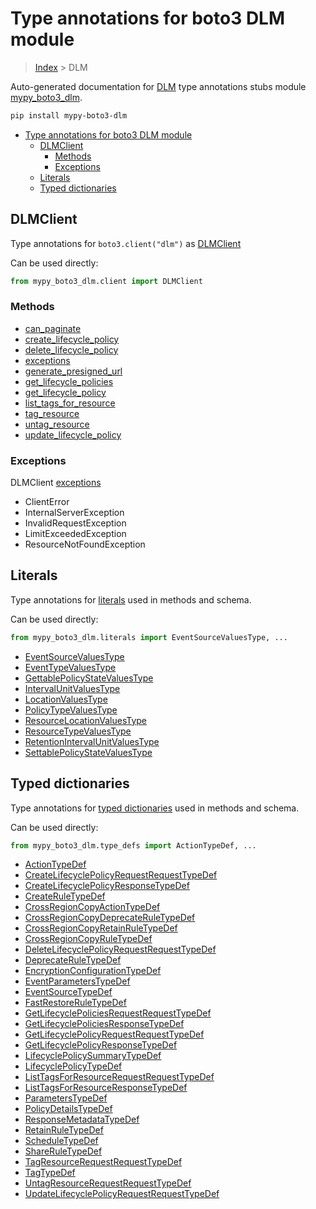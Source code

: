 # Type annotations for boto3 DLM module

> [Index](..) > DLM

Auto-generated documentation for
[DLM](https://boto3.amazonaws.com/v1/documentation/api/latest/reference/services/dlm.html#DLM)
type annotations stubs module
[mypy_boto3_dlm](https://pypi.org/project/mypy-boto3-dlm/).

```bash
pip install mypy-boto3-dlm
```

- [Type annotations for boto3 DLM module](#type-annotations-for-boto3-dlm-module)
  - [DLMClient](#dlmclient)
    - [Methods](#methods)
    - [Exceptions](#exceptions)
  - [Literals](#literals)
  - [Typed dictionaries](#typed-dictionaries)

## DLMClient

Type annotations for `boto3.client("dlm")` as [DLMClient](./client.md)

Can be used directly:

```python
from mypy_boto3_dlm.client import DLMClient
```

### Methods

- [can_paginate](./client.md#can_paginate)
- [create_lifecycle_policy](./client.md#create_lifecycle_policy)
- [delete_lifecycle_policy](./client.md#delete_lifecycle_policy)
- [exceptions](./client.md#exceptions)
- [generate_presigned_url](./client.md#generate_presigned_url)
- [get_lifecycle_policies](./client.md#get_lifecycle_policies)
- [get_lifecycle_policy](./client.md#get_lifecycle_policy)
- [list_tags_for_resource](./client.md#list_tags_for_resource)
- [tag_resource](./client.md#tag_resource)
- [untag_resource](./client.md#untag_resource)
- [update_lifecycle_policy](./client.md#update_lifecycle_policy)

### Exceptions

DLMClient [exceptions](./client.md#exceptions)

- ClientError
- InternalServerException
- InvalidRequestException
- LimitExceededException
- ResourceNotFoundException

## Literals

Type annotations for [literals](./literals.md) used in methods and schema.

Can be used directly:

```python
from mypy_boto3_dlm.literals import EventSourceValuesType, ...
```

- [EventSourceValuesType](./literals.md#eventsourcevaluestype)
- [EventTypeValuesType](./literals.md#eventtypevaluestype)
- [GettablePolicyStateValuesType](./literals.md#gettablepolicystatevaluestype)
- [IntervalUnitValuesType](./literals.md#intervalunitvaluestype)
- [LocationValuesType](./literals.md#locationvaluestype)
- [PolicyTypeValuesType](./literals.md#policytypevaluestype)
- [ResourceLocationValuesType](./literals.md#resourcelocationvaluestype)
- [ResourceTypeValuesType](./literals.md#resourcetypevaluestype)
- [RetentionIntervalUnitValuesType](./literals.md#retentionintervalunitvaluestype)
- [SettablePolicyStateValuesType](./literals.md#settablepolicystatevaluestype)

## Typed dictionaries

Type annotations for [typed dictionaries](./type_defs.md) used in methods and
schema.

Can be used directly:

```python
from mypy_boto3_dlm.type_defs import ActionTypeDef, ...
```

- [ActionTypeDef](./type_defs.md#actiontypedef)
- [CreateLifecyclePolicyRequestRequestTypeDef](./type_defs.md#createlifecyclepolicyrequestrequesttypedef)
- [CreateLifecyclePolicyResponseTypeDef](./type_defs.md#createlifecyclepolicyresponsetypedef)
- [CreateRuleTypeDef](./type_defs.md#createruletypedef)
- [CrossRegionCopyActionTypeDef](./type_defs.md#crossregioncopyactiontypedef)
- [CrossRegionCopyDeprecateRuleTypeDef](./type_defs.md#crossregioncopydeprecateruletypedef)
- [CrossRegionCopyRetainRuleTypeDef](./type_defs.md#crossregioncopyretainruletypedef)
- [CrossRegionCopyRuleTypeDef](./type_defs.md#crossregioncopyruletypedef)
- [DeleteLifecyclePolicyRequestRequestTypeDef](./type_defs.md#deletelifecyclepolicyrequestrequesttypedef)
- [DeprecateRuleTypeDef](./type_defs.md#deprecateruletypedef)
- [EncryptionConfigurationTypeDef](./type_defs.md#encryptionconfigurationtypedef)
- [EventParametersTypeDef](./type_defs.md#eventparameterstypedef)
- [EventSourceTypeDef](./type_defs.md#eventsourcetypedef)
- [FastRestoreRuleTypeDef](./type_defs.md#fastrestoreruletypedef)
- [GetLifecyclePoliciesRequestRequestTypeDef](./type_defs.md#getlifecyclepoliciesrequestrequesttypedef)
- [GetLifecyclePoliciesResponseTypeDef](./type_defs.md#getlifecyclepoliciesresponsetypedef)
- [GetLifecyclePolicyRequestRequestTypeDef](./type_defs.md#getlifecyclepolicyrequestrequesttypedef)
- [GetLifecyclePolicyResponseTypeDef](./type_defs.md#getlifecyclepolicyresponsetypedef)
- [LifecyclePolicySummaryTypeDef](./type_defs.md#lifecyclepolicysummarytypedef)
- [LifecyclePolicyTypeDef](./type_defs.md#lifecyclepolicytypedef)
- [ListTagsForResourceRequestRequestTypeDef](./type_defs.md#listtagsforresourcerequestrequesttypedef)
- [ListTagsForResourceResponseTypeDef](./type_defs.md#listtagsforresourceresponsetypedef)
- [ParametersTypeDef](./type_defs.md#parameterstypedef)
- [PolicyDetailsTypeDef](./type_defs.md#policydetailstypedef)
- [ResponseMetadataTypeDef](./type_defs.md#responsemetadatatypedef)
- [RetainRuleTypeDef](./type_defs.md#retainruletypedef)
- [ScheduleTypeDef](./type_defs.md#scheduletypedef)
- [ShareRuleTypeDef](./type_defs.md#shareruletypedef)
- [TagResourceRequestRequestTypeDef](./type_defs.md#tagresourcerequestrequesttypedef)
- [TagTypeDef](./type_defs.md#tagtypedef)
- [UntagResourceRequestRequestTypeDef](./type_defs.md#untagresourcerequestrequesttypedef)
- [UpdateLifecyclePolicyRequestRequestTypeDef](./type_defs.md#updatelifecyclepolicyrequestrequesttypedef)
